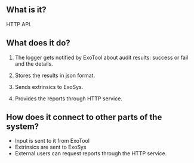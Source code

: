 ## What is it?
HTTP API.

## What does it do?

1. The logger gets notified by ExoTool about audit results: success or fail and the details.

2. Stores the results in json format.

3. Sends extrinsics to ExoSys.

4. Provides the reports through HTTP service.

## How does it connect to other parts of the system?

- Input is sent to it from ExoTool
- Extrinsics are sent to ExoSys
- External users can request reports through the HTTP service.
